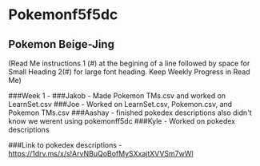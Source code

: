 # Pokemonf5f5dc

## Pokemon Beige-Jing


(Read Me instructions 1 (#) at the begining of a line followed by space for Small Heading 2(#) for large font heading. Keep Weekly Progress in Read Me)

###Week 1 - 
###Jakob - Made Pokemon TMs.csv and worked on LearnSet.csv
###Joe - Worked on LearnSet.csv, Pokemon.csv, and Pokemon TMs.csv
###Aashay - finished pokedex descriptions also didn't know we werent using pokemonff5dc
###Kyle - Worked on pokedex descriptions

###Link to pokedex descriptions - https://1drv.ms/x/s!ArvNBuQoBofMySXxajtXVVSm7wWl

